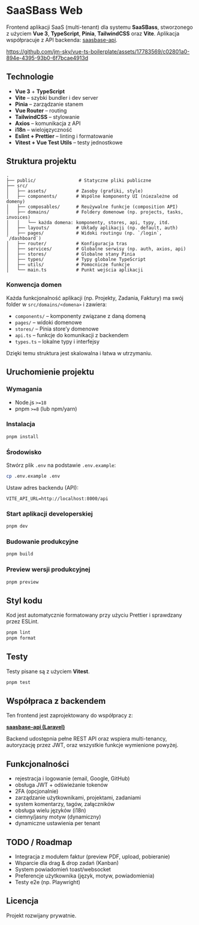 # SaaSBass Web

Frontend aplikacji SaaS (multi-tenant) dla systemu **SaaSBass**, stworzonego z użyciem **Vue 3**, **TypeScript**, **Pinia**, **TailwindCSS** oraz **Vite**. Aplikacja współpracuje z API backenda: [saasbase-api](https://github.com/jm-sky/saasbase-api).

https://github.com/jm-sky/vue-ts-boilerplate/assets/17783569/c02801a0-894e-4395-93b0-6f7bcae4913d

## Technologie

- **Vue 3** + **TypeScript**
- **Vite** – szybki bundler i dev server
- **Pinia** – zarządzanie stanem
- **Vue Router** – routing
- **TailwindCSS** – stylowanie
- **Axios** – komunikacja z API
- **i18n** – wielojęzyczność
- **Eslint + Prettier** – linting i formatowanie
- **Vitest + Vue Test Utils** – testy jednostkowe

## Struktura projektu

```
.
├── public/                # Statyczne pliki publiczne
├── src/
│   ├── assets/           # Zasoby (grafiki, style)
│   ├── components/       # Wspólne komponenty UI (niezależne od domeny)
│   ├── composables/      # Reużywalne funkcje (composition API)
│   ├── domains/          # Foldery domenowe (np. projects, tasks, invoices)
│   │   └── każda domena: komponenty, stores, api, typy, itd.
│   ├── layouts/          # Układy aplikacji (np. default, auth)
│   ├── pages/            # Widoki routingu (np. `/login`, `/dashboard`)
│   ├── router/           # Konfiguracja tras
│   ├── services/         # Globalne serwisy (np. auth, axios, api)
│   ├── stores/           # Globalne stany Pinia
│   ├── types/            # Typy globalne TypeScript
│   ├── utils/            # Pomocnicze funkcje
│   └── main.ts           # Punkt wejścia aplikacji
```

### Konwencja domen

Każda funkcjonalność aplikacji (np. Projekty, Zadania, Faktury) ma swój folder w `src/domains/<domena>` i zawiera:

- `components/` – komponenty związane z daną domeną  
- `pages/` – widoki domenowe  
- `stores/` – Pinia store’y domenowe  
- `api.ts` – funkcje do komunikacji z backendem  
- `types.ts` – lokalne typy i interfejsy  

Dzięki temu struktura jest skalowalna i łatwa w utrzymaniu.

## Uruchomienie projektu

### Wymagania

- Node.js `>=18`
- pnpm `>=8` (lub npm/yarn)

### Instalacja

```bash
pnpm install
```

### Środowisko

Stwórz plik `.env` na podstawie `.env.example`:

```bash
cp .env.example .env
```

Ustaw adres backendu (API):

```
VITE_API_URL=http://localhost:8000/api
```

### Start aplikacji developerskiej

```bash
pnpm dev
```

### Budowanie produkcyjne

```bash
pnpm build
```

### Preview wersji produkcyjnej

```bash
pnpm preview
```

## Styl kodu

Kod jest automatycznie formatowany przy użyciu Prettier i sprawdzany przez ESLint.

```bash
pnpm lint
pnpm format
```

## Testy

Testy pisane są z użyciem **Vitest**.

```bash
pnpm test
```

## Współpraca z backendem

Ten frontend jest zaprojektowany do współpracy z:

**[saasbase-api (Laravel)](https://github.com/jm-sky/saasbase-api)**

Backend udostępnia pełne REST API oraz wspiera multi-tenancy, autoryzację przez JWT, oraz wszystkie funkcje wymienione powyżej.

## Funkcjonalności

- rejestracja i logowanie (email, Google, GitHub)
- obsługa JWT + odświeżanie tokenów
- 2FA (opcjonalnie)
- zarządzanie użytkownikami, projektami, zadaniami
- system komentarzy, tagów, załączników
- obsługa wielu języków (i18n)
- ciemny/jasny motyw (dynamiczny)
- dynamiczne ustawienia per tenant

## TODO / Roadmap

- Integracja z modułem faktur (preview PDF, upload, pobieranie)
- Wsparcie dla drag & drop zadań (Kanban)
- System powiadomień toast/websocket
- Preferencje użytkownika (język, motyw, powiadomienia)
- Testy e2e (np. Playwright)

## Licencja

Projekt rozwijany prywatnie.